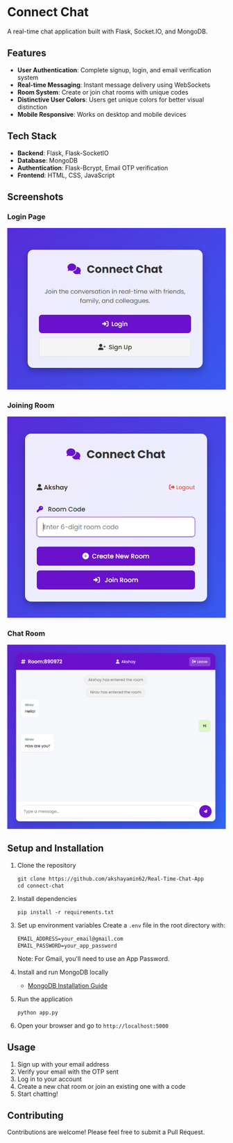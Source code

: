 ﻿# Connect Chat

A real-time chat application built with Flask, Socket.IO, and MongoDB.

## Features

- **User Authentication**: Complete signup, login, and email verification system
- **Real-time Messaging**: Instant message delivery using WebSockets
- **Room System**: Create or join chat rooms with unique codes
- **Distinctive User Colors**: Users get unique colors for better visual distinction
- **Mobile Responsive**: Works on desktop and mobile devices

## Tech Stack

- **Backend**: Flask, Flask-SocketIO
- **Database**: MongoDB
- **Authentication**: Flask-Bcrypt, Email OTP verification
- **Frontend**: HTML, CSS, JavaScript

## Screenshots

### Login Page
![Login Page](Visualizations/Login%20Page.png)

### Joining Room
![Joining Room](Visualizations/Joining%20Room.png)

### Chat Room
![Chat Room](Visualizations/Chat%20Room.png)

## Setup and Installation

1. Clone the repository
   ```
   git clone https://github.com/akshayamin62/Real-Time-Chat-App
   cd connect-chat
   ```

2. Install dependencies
   ```
   pip install -r requirements.txt
   ```

3. Set up environment variables
   Create a `.env` file in the root directory with:
   ```
   EMAIL_ADDRESS=your_email@gmail.com
   EMAIL_PASSWORD=your_app_password
   ```
   Note: For Gmail, you'll need to use an App Password.

4. Install and run MongoDB locally
   - [MongoDB Installation Guide](https://docs.mongodb.com/manual/installation/)

5. Run the application
   ```
   python app.py
   ```

6. Open your browser and go to `http://localhost:5000`

## Usage

1. Sign up with your email address
2. Verify your email with the OTP sent
3. Log in to your account
4. Create a new chat room or join an existing one with a code
5. Start chatting!

## Contributing

Contributions are welcome! Please feel free to submit a Pull Request.

